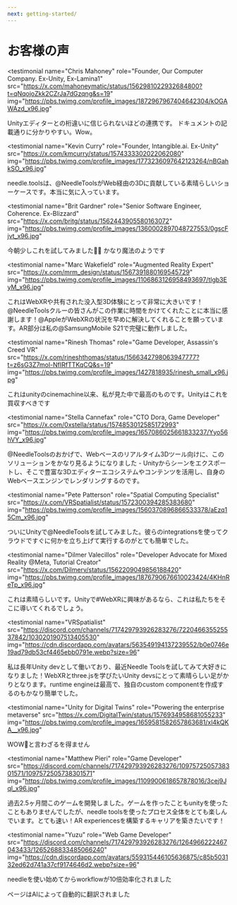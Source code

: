 ```yaml
---
next: getting-started/
---
```


# お客様の声

<p></p>

<testimonial
  name="Chris Mahoney"
  role="Founder, Our Computer Company. Ex-Unity, Ex-Lamina1"
  src="https://x.com/mahoneymatic/status/1562981022932684800?t=qNqojoZkk2CZrJa7dGzqng&s=19"
  img="https://pbs.twimg.com/profile_images/1872967967404642304/kOGAWAzd_x96.jpg"
>
Unityエディターとの桁違いに信じられないほどの連携です。
ドキュメントの記載通りに分かりやすい。Wow。
</testimonial>

<testimonial
  name="Kevin Curry"
  role="Founder, Intangible.ai. Ex-Unity"
  src="https://x.com/kmcurry/status/1574333302022062080"
  img="https://pbs.twimg.com/profile_images/1773236097642123264/nBGahkSO_x96.jpg"
>
needle.toolsは、@NeedleToolsがWeb経由の3Dに貢献している素晴らしいショーケースです。本当に気に入っています。
</testimonial>

<testimonial
  name="Brit Gardner"
  role="Senior Software Engineer, Coherence. Ex-Blizzard"
  src="https://x.com/britg/status/1562443905580163072"
  img="https://pbs.twimg.com/profile_images/1360002897048727553/0gscFjvt_x96.jpg"
>
今朝少しこれを試してみました🤯🤯 かなり魔法のようです
</testimonial>

<testimonial
  name="Marc Wakefield"
  role="Augmented Reality Expert"
  src="https://x.com/mrm_design/status/1567391880169545729"
  img="https://pbs.twimg.com/profile_images/1106863126958493697/tlgb3EyM_x96.jpg"
>
これはWebXRや共有された没入型3D体験にとって非常に大きいです！@NeedleToolsクルーの皆さんがこの作業に時間をかけてくれたことに本当に感謝します！@AppleがWebXRの状況を早めに解決してくれることを願っています。AR部分は私の@SamsungMobile S21で完璧に動作しました。
</testimonial>

<testimonial
  name="Rinesh Thomas"
  role="Game Developer, Assassin's Creed VR"
  src="https://x.com/rineshthomas/status/1566342798063947777?t=z6sG3Z7mol-NfIRfTTKqCQ&s=19"
  img="https://pbs.twimg.com/profile_images/1427818935/rinesh_small_x96.jpg"
>
これはunityのcinemachine以来、私が見た中で最高のものです。Unityはこれを買収すべきです
</testimonial>

<testimonial
  name="Stella Cannefax"
  role="CTO Dora, Game Developer"
  src="https://x.com/0xstella/status/1574853012585172993"
  img="https://pbs.twimg.com/profile_images/1657086025661833237/Yyo56hVY_x96.jpg"
>
@NeedleToolsのおかげで、Webベースのリアルタイム3Dツール向けに、このソリューションをかなり見るようになりました - Unityからシーンをエクスポートし、そこで豊富な3Dエディターエコシステムやコンテンツを活用し、自身のWebベースエンジンでレンダリングするのです。
</testimonial>

<testimonial
  name="Pete Patterson"
  role="Spatial Computing Specialist"
  src="https://x.com/VRSpatialist/status/1572300394285383680"
  img="https://pbs.twimg.com/profile_images/1560370896866533378/aEzq15Cm_x96.jpg"
>
ついにUnityで@NeedleToolsを試してみました。彼らのintegrationsを使ってクラウドですぐに何かを立ち上げて実行するのがとても簡単でした。
</testimonial>

<testimonial
  name="Dilmer Valecillos"
  role="Developer Advocate for Mixed Reality @Meta, Tutorial Creator"
  src="https://x.com/Dilmerv/status/1562209049856188420"
  img="https://pbs.twimg.com/profile_images/1876790676610023424/4KHnReTp_x96.jpg"
>
これは素晴らしいです。Unityで#WebXRに興味があるなら、これは私たちをそこに導いてくれるでしょう。
</testimonial>

<testimonial
  name="VRSpatialist"
  src="https://discord.com/channels/717429793926283276/722046635525537842/1030201907513405530"
  img="https://cdn.discordapp.com/avatars/563549194137239552/b0e0746e19ad79db53cf4465ebb0791e.webp?size=96"
>
私は長年Unity devとして働いており、最近Needle Toolsを試してみて大好きになりました！WebXRとthree.jsを学びたいUnity devsにとって素晴らしい足がかりとなります。runtime engineは最高で、独自のcustom componentを作成するのもかなり簡単でした。
</testimonial>

<testimonial
  name="Unity for Digital Twins"
  role="Powering the enterprise metaverse"
  src="https://x.com/DigitalTwin/status/1576934958681055233"
  img="https://pbs.twimg.com/profile_images/1659581582657863681/xl4kQKA__x96.jpg"
>
WOW🤩と言わざるを得ません
</testimonial>

<testimonial
  name="Matthew Pieri"
  role="Game Developer"
  src="https://discord.com/channels/717429793926283276/1097572505738301571/1097572505738301571"
  img="https://pbs.twimg.com/profile_images/1109900618657878016/3cej9Jql_x96.jpg"
>
過去2.5ヶ月間このゲームを開発しました。ゲームを作ったこともunityを使ったこともありませんでしたが、needle toolsを使ったプロセス全体をとても楽しんでいます。とても速い！AR experiencesを構築するキャリアを築きたいです！
</testimonial>

<testimonial
  name="Yuzu"
  role="Web Game Developer"
  src="https://discord.com/channels/717429793926283276/1264966222467043433/1265268833485066240"
  img="https://cdn.discordapp.com/avatars/559315446105636875/c85b503132ed62d741a37cf9174646d2.webp?size=96"
>
needleを使い始めてからworkflowが10倍効率化されました
</testimonial>

ページはAIによって自動的に翻訳されました